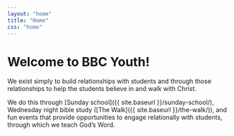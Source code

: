 ```yaml
---
layout: "home"
title: "Home"
css: "home"
---
```

# Welcome to BBC Youth!

We exist simply to build relationships with students and through those
relationships to help the students believe in and walk with Christ.

We do this through [Sunday school]({{ site.baseurl }}/sunday-school/), Wednesday night bible
study ([The Walk]({{ site.baseurl }}/the-walk/)), and fun events that provide opportunities to
engage relationally with students, through which we teach God’s Word.

